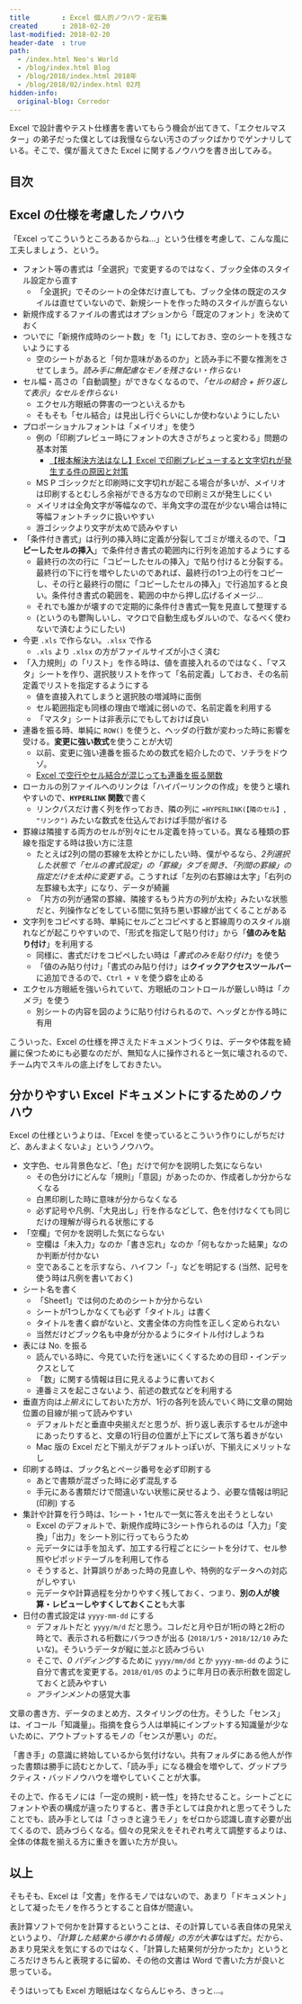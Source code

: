 ```yaml
---
title        : Excel 個人的ノウハウ・定石集
created      : 2018-02-20
last-modified: 2018-02-20
header-date  : true
path:
  - /index.html Neo's World
  - /blog/index.html Blog
  - /blog/2018/index.html 2018年
  - /blog/2018/02/index.html 02月
hidden-info:
  original-blog: Corredor
---
```


Excel で設計書やテスト仕様書を書いてもらう機会が出てきて、「エクセルマスター」の弟子だった僕としては我慢ならない汚さのブックばかりでゲンナリしている。そこで、僕が蓄えてきた Excel に関するノウハウを書き出してみる。

## 目次

## Excel の仕様を考慮したノウハウ

「Excel ってこういうところあるからね…」という仕様を考慮して、こんな風に工夫しましょう、という。

- フォント等の書式は「全選択」で変更するのではなく、ブック全体のスタイル設定から直す
  - 「全選択」でそのシートの全体だけ直しても、ブック全体の既定のスタイルは直せていないので、新規シートを作った時のスタイルが直らない
- 新規作成するファイルの書式はオプションから「既定のフォント」を決めておく
- ついでに「新規作成時のシート数」を「1」にしておき、空のシートを残さないようにする
  - 空のシートがあると「何か意味があるのか」と読み手に不要な推測をさせてしまう。*読み手に無配慮なモノを残さない・作らない*
- セル幅・高さの「自動調整」ができなくなるので、*「セルの結合 + 折り返して表示」なセルを作らない*
  - エクセル方眼紙の弊害の一つといえるかも
  - そもそも「セル結合」は見出し行ぐらいにしか使わないようにしたい
- プロポーショナルフォントは「メイリオ」を使う
  - 例の「印刷プレビュー時にフォントの大きさがちょっと変わる」問題の基本対策
      - [【根本解決方法はなし】Excel で印刷プレビューすると文字切れが発生する件の原因と対策](/blog/2016/01/22-01.html)
  - MS P ゴシックだと印刷時に文字切れが起こる場合が多いが、メイリオは印刷するとむしろ余裕ができる方なので印刷ミスが発生しにくい
  - メイリオは全角文字が等幅なので、半角文字の混在が少ない場合は特に等幅フォントチックに扱いやすい
  - 游ゴシックより文字が太めで読みやすい
- 「条件付き書式」は行列の挿入時に定義が分裂してゴミが増えるので、「**コピーしたセルの挿入**」で条件付き書式の範囲内に行列を追加するようにする
  - 最終行の次の行に「コピーしたセルの挿入」で貼り付けると分裂する。最終行の下に行を増やしたいのであれば、最終行の1つ上の行をコピーし、その行と最終行の間に「コピーしたセルの挿入」で行追加すると良い。条件付き書式の範囲を、範囲の中から押し広げるイメージ…
  - それでも誰かが壊すので定期的に条件付き書式一覧を見直して整理する
  - (というのも鬱陶しいし、マクロで自動生成もダルいので、なるべく使わないで済むようにしたい)
- 今更 `.xls` で作らない。`.xlsx` で作る
  - `.xls` より `.xlsx` の方がファイルサイズが小さく済む
- 「入力規則」の「リスト」を作る時は、値を直接入れるのではなく、「マスタ」シートを作り、選択肢リストを作って「名前定義」しておき、その名前定義でリストを指定するようにする
  - 値を直接入れてしまうと選択肢の増減時に面倒
  - セル範囲指定も同様の理由で増減に弱いので、名前定義を利用する
  - 「マスタ」シートは非表示にでもしておけば良い
- 連番を振る時、単純に `ROW()` を使うと、ヘッダの行数が変わった時に影響を受ける。**変更に強い数式**を使うことが大切
  - 以前、変更に強い連番を振るための数式を紹介したので、ソチラをドウゾ。
  - [Excel で空行やセル結合が混じっても連番を振る関数](/blog/2016/01/26-01.html)
- ローカルの別ファイルへのリンクは「ハイパーリンクの作成」を使うと壊れやすいので、**`HYPERLINK` 関数**で書く
  - リンクパスだけ書く列を作っておき、隣の列に `=HYPERLINK(【隣のセル】, "リンク")` みたいな数式を仕込んでおけば手間が省ける
- 罫線は隣接する両方のセルが別々にセル定義を持っている。異なる種類の罫線を指定する時は扱い方に注意
  - たとえば2列の間の罫線を太枠とかにしたい時、僕がやるなら、*2列選択した状態で「セルの書式設定」の「罫線」タブを開き、「列間の罫線」の指定だけを太枠に変更する*。こうすれば「左列の右罫線は太字」「右列の左罫線も太字」になり、データが綺麗
  - 「片方の列が通常の罫線、隣接するもう片方の列が太枠」みたいな状態だと、列操作などをしている間に気持ち悪い罫線が出てくることがある
- 文字列をコピペする時、単純にセルごとコピペすると罫線周りのスタイル崩れなどが起こりやすいので、「形式を指定して貼り付け」から「**値のみを貼り付け**」を利用する
  - 同様に、書式だけをコピペしたい時は「*書式のみを貼り付け*」を使う
  - 「値のみ貼り付け」「書式のみ貼り付け」は**クイックアクセスツールバー**に追加できるので、`Ctrl + V` を使う癖を止める
- エクセル方眼紙を強いられていて、方眼紙のコントロールが厳しい時は「*カメラ*」を使う
  - 別シートの内容を図のように貼り付けられるので、ヘッダとか作る時に有用

こういった、Excel の仕様を押さえたドキュメントづくりは、データや体裁を綺麗に保つためにも必要なのだが、無知な人に操作されると一気に壊されるので、チーム内でスキルの底上げをしておきたい。

## 分かりやすい Excel ドキュメントにするためのノウハウ

Excel の仕様というよりは、「Excel を使っているとこういう作りにしがちだけど、あんまよくないよ」というノウハウ。

- 文字色、セル背景色など、「色」だけで何かを説明した気にならない
  - その色分けにどんな「規則」「意図」があったのか、作成者しか分からなくなる
  - 白黒印刷した時に意味が分からなくなる
  - 必ず記号や凡例、「大見出し」行を作るなどして、色を付けなくても同じだけの理解が得られる状態にする
- 「空欄」で何かを説明した気にならない
  - 空欄は「未入力」なのか「書き忘れ」なのか「何もなかった結果」なのか判断が付かない
  - 空であることを示すなら、ハイフン「-」などを明記する (当然、記号を使う時は凡例を書いておく)
- シート名を書く
  - 「Sheet1」では何のためのシートか分からない
  - シートが1つしかなくても必ず「タイトル」は書く
  - タイトルを書く癖がないと、文書全体の方向性を正しく定められない
  - 当然だけどブック名も中身が分かるようにタイトル付けしようね
- 表には No. を振る
  - 読んでいる時に、今見ていた行を迷いにくくするための目印・インデックスとして
  - 「数」に関する情報は目に見えるように書いておく
  - 連番ミスを起こさないよう、前述の数式などを利用する
- 垂直方向は*上揃え*にしておいた方が、1行の各列を読んでいく時に文章の開始位置の目線が揃って読みやすい
  - デフォルトだと垂直中央揃えだと思うが、折り返し表示するセルが途中にあったりすると、文章の1行目の位置が上下にズレて落ち着きがない
  - Mac 版の Excel だと下揃えがデフォルトっぽいが、下揃えにメリットなし
- 印刷する時は、ブック名とページ番号を必ず印刷する
  - あとで書類が混ざった時に必ず混乱する
  - 手元にある書類だけで間違いない状態に戻せるよう、必要な情報は明記 (印刷) する
- 集計や計算を行う時は、1シート・1セルで一気に答えを出そうとしない
  - Excel のデフォルトで、新規作成時に3シート作られるのは「入力」「変換」「出力」をシート別に行ってもらうため
  - 元データには手を加えず、加工する行程ごとにシートを分けて、セル参照やピポッドテーブルを利用して作る
  - そうすると、計算誤りがあった時の見直しや、特例的なデータへの対応がしやすい
  - 元データや計算過程を分かりやすく残しておく、つまり、**別の人が検算・レビューしやすくしておくこと**も大事
- 日付の書式設定は `yyyy-mm-dd` にする
  - デフォルトだと `yyyy/m/d` だと思う。コレだと月や日が1桁の時と2桁の時とで、表示される桁数にバラつきが出る (`2018/1/5`・`2018/12/10` みたいな)。そういうデータが縦に並ぶと読みづらい
  - そこで、*0 パディング*するために `yyyy/mm/dd` とか `yyyy-mm-dd` のように自分で書式を変更する。`2018/01/05` のように年月日の表示桁数を固定しておくと読みやすい
  - *アラインメント*の感覚大事

文章の書き方、データのまとめ方、スタイリングの仕方。そうした「センス」は、イコール「知識量」。指摘を食らう人は単純にインプットする知識量が少ないために、アウトプットするモノの「センスが悪い」のだ。

「書き手」の意識に終始しているから気付けない。共有フォルダにある他人が作った書類は勝手に読むとかして、「読み手」になる機会を増やして、グッドプラクティス・バッドノウハウを増やしていくことが大事。

その上で、作るモノには「一定の規則・統一性」を持たせること。シートごとにフォントや表の構成が違ったりすると、書き手としては良かれと思ってそうしたことでも、読み手としては「さっきと違うモノ」をゼロから認識し直す必要が出てくるので、読みづらくなる。個々の見栄えをそれぞれ考えて調整するよりは、全体の体裁を揃える方に重きを置いた方が良い。

## 以上

そもそも、Excel は「文書」を作るモノではないので、あまり「ドキュメント」として凝ったモノを作ろうとすること自体が間違い。

表計算ソフトで何かを計算するということは、その計算している表自体の見栄えというより、*「計算した結果から導かれる情報」の方が大事*なはずだ。だから、あまり見栄えを気にするのではなく、「計算した結果何が分かったか」というところだけきちんと表現するに留め、その他の文書は Word で書いた方が良いと思っている。

そうはいっても Excel 方眼紙はなくならんじゃろ、きっと…。
